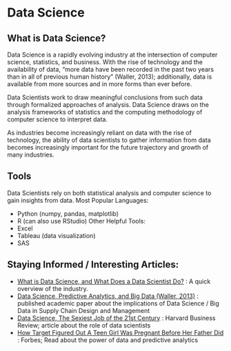 # Data Science
## What is Data Science?
Data Science is a rapidly evolving industry at the intersection of computer science, statistics, and business. With the rise of technology and the availability of data, “more data have been recorded in the past two years than in all of previous human history” (Waller, 2013); additionally, data is available from more sources and in more forms than ever before. 

Data Scientists work to draw meaningful conclusions from such data through formalized approaches of analysis. Data Science draws on the analysis frameworks of statistics and the computing methodology of computer science to interpret data.

As industries become increasingly reliant on data with the rise of technology, the ability of data scientists to gather information from data becomes increasingly important for the future trajectory and growth of many industries.

## Tools
Data Scientists rely on both statistical analysis and computer science to gain insights from data. 
Most Popular Languages: 
* Python (numpy, pandas, matplotlib) 
* R (can also use RStudio)
Other Helpful Tools:
* Excel
* Tableau (data visualization)
* SAS

## Staying Informed / Interesting Articles:
* [What is Data Science, and What Does a Data Scientist Do?](https://www.innoarchitech.com/blog/what-is-data-science-does-data-scientist-do) : A quick overview of the industry.
* [Data Science, Predictive Analytics, and Big Data (Waller, 2013)](https://onlinelibrary.wiley.com/doi/full/10.1111/jbl.12010) : published academic paper about the implications of Data Science / Big Data in Supply Chain Design and Management 
* [Data Science, The Sexiest Job of the 21st Century](https://hbr.org/2012/10/data-scientist-the-sexiest-job-of-the-21st-century) : Harvard Business Review; article about the role of data scientists
* [How Target Figured Out A Teen Girl Was Pregnant Before Her Father Did](https://www.forbes.com/sites/kashmirhill/2012/02/16/how-target-figured-out-a-teen-girl-was-pregnant-before-her-father-did/#67d353b36668) : Forbes; Read about the power of data and predictive analytics
